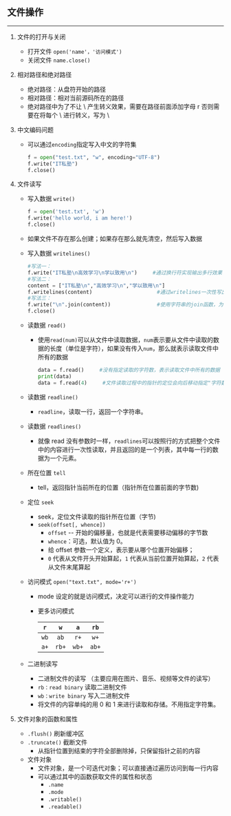 ## 文件操作

---

1. 文件的打开与关闭
   - 打开文件 `open('name'，'访问模式')`
   - 关闭文件 `name.close()`
   
2. 相对路径和绝对路径
   - 绝对路径：从盘符开始的路径
   - 相对路径：相对当前源码所在的路径
   - 绝对路径中为了不让 \ 产生转义效果，需要在路径前面添加字母 r 否则需要在将每个 \ 进行转义，写为 \

3. 中文编码问题

   - 可以通过`encoding`指定写入中文的字符集

     ```Python
     f = open("test.txt", "w", encoding="UTF-8")
     f.write("IT私塾")
     f.close()
     ```

4. 文件读写

   - 写入数据 `write()`

     ```Python
     f = open('test.txt', 'w')
     f.write('hello world, i am here!')
     f.close()
     ```

   - 如果文件不存在那么创建；如果存在那么就先清空，然后写入数据

   - 写入数据 `writelines()`

     ```Python
     #写法一：
     f.write("IT私塾\n高效学习\n学以致用\n")     #通过换行符实现输出多行效果
     #写法二：
     content = ["IT私塾\n","高效学习\n","学以致用\n"]
     f.writelines(content)                     #通过writelines一次性写出列表的每个元素
     #写法三：
     f.write("\n".join(content))               #使用字符串的join函数，为每个元素添加换行符
     f.close()
     ```

   - 读数据 `read()`

     - 使用`read(num)`可以从文件中读取数据，`num`表示要从文件中读取的数据的长度（单位是字符），如果没有传入`num`，那么就表示读取文件中所有的数据

       ```Python
       data = f.read()     #没有指定读取的字符数，表示读取文件中所有的数据
       print(data)
       data = f.read(4)     #文件读取过程中的指针的定位会向后移动指定"字符数"
       ```

   - 读数据 `readline()`

     - `readline`，读取一行，返回一个字符串。

   - 读数据 `readlines()`

     - 就像 read 没有参数时一样，`readlines`可以按照行的方式把整个文件中的内容进行一次性读取，并且返回的是一个列表，其中每一行的数据为一个元素。

   - 所在位置 `tell`

     - tell，返回指针当前所在的位置（指针所在位置前面的字节数)

   - 定位 `seek`

     - seek，定位文件读取的指针所在位置（字节)
     - `seek(offset[, whence])`
       - `offset` -- 开始的偏移量，也就是代表需要移动偏移的字节数
       - `whence`：可选，默认值为 0。
       - 给 offset 参数一个定义，表示要从哪个位置开始偏移；
       - `0` 代表从文件开头开始算起，`1` 代表从当前位置开始算起，`2` 代表从文件末尾算起

   - 访问模式 `open("text.txt", mode='r+')`

     - mode 设定的就是访问模式，决定可以进行的文件操作能力

     - 更多访问模式

       | `r`  |  `w`  |  `a`  | `rb`  |
       | :--: | :---: | :---: | :---: |
       | `wb` | `ab`  | `r+`  | `w+`  |
       | `a+` | `rb+` | `wb+` | `ab+` |

   - 二进制读写

     - 二进制文件的读写 （主要应用在图片、音乐、视频等文件的读写）
     - `rb：read binary` 读取二进制文件
     - `wb：write binary` 写入二进制文件
     - 将文件的内容单纯的用 0 和 1 来进行读取和存储。不用指定字符集。

5. 文件对象的函数和属性

   - `.flush()` 刷新缓冲区
   - `.truncate()` 截断文件
       - 从指针位置到结束的字符全部删除掉，只保留指针之前的内容
   - 文件对象
       - 文件对象，是一个可迭代对象；可以直接通过遍历访问到每一行内容
       - 可以通过其中的函数获取文件的属性和状态
           - `.name`
           -  `.mode`
           - `.writable()`
           - `.readable()`
